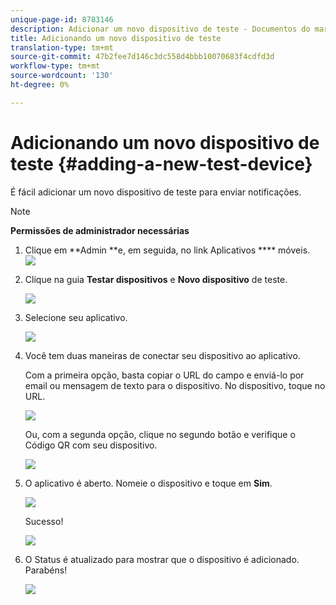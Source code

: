 ```yaml
---
unique-page-id: 8783146
description: Adicionar um novo dispositivo de teste - Documentos do marketing - Documentação do produto
title: Adicionando um novo dispositivo de teste
translation-type: tm+mt
source-git-commit: 47b2fee7d146c3dc558d4bbb10070683f4cdfd3d
workflow-type: tm+mt
source-wordcount: '130'
ht-degree: 0%

---
```



# Adicionando um novo dispositivo de teste {#adding-a-new-test-device}

É fácil adicionar um novo dispositivo de teste para enviar notificações.

>[!NOTE]
>
>**Permissões de administrador necessárias**

1. Clique em **Admin **e, em seguida, no link Aplicativos **** móveis.\
   ![](assets/image2015-7-9-14-3a33-3a12.png)

1. Clique na guia **Testar dispositivos** e **Novo dispositivo** de teste.

   ![](assets/image2015-7-17-17-3a4-3a52.png)

1. Selecione seu aplicativo.

   ![](assets/image2015-7-17-17-3a6-3a4.png)

1. Você tem duas maneiras de conectar seu dispositivo ao aplicativo.

   Com a primeira opção, basta copiar o URL do campo e enviá-lo por email ou mensagem de texto para o dispositivo. No dispositivo, toque no URL.

   ![](assets/image2015-7-20-11-3a27-3a2.png)

   Ou, com a segunda opção, clique no segundo botão e verifique o Código QR com seu dispositivo.

   ![](assets/image2015-7-17-17-3a9-3a54.png)

1. O aplicativo é aberto. Nomeie o dispositivo e toque em **Sim**.

   ![](assets/image2015-7-17-17-3a31-3a23.png)

   Sucesso!

   ![](assets/image2015-7-17-17-3a33-3a5.png)

1. O Status é atualizado para mostrar que o dispositivo é adicionado. Parabéns!

   ![](assets/image2015-7-17-17-3a14-3a32.png)

